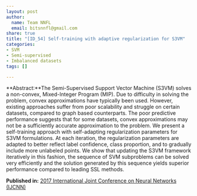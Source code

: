 ```yaml
---
layout: post
author:
  name: Team NNFL
  email: bitsnnfl@gmail.com
share: true
title: "[ID_54] Self-training with adaptive regularization for S3VM"
categories:
- SVM
- Semi-supervised
- Imbalanced datasets
tags: []

---
```

**Abstract:**The Semi-Supervised Support Vector Machine (S3VM) solves a non-convex, Mixed-Integer Program (MIP). Due to difficulty in solving the problem, convex approximations have typically been used. However, existing approaches suffer from poor scalability and struggle on certain datasets, compared to graph based counterparts. The poor predictive performance suggests that for some datasets, convex approximations may not be a sufficiently accurate approximation to the problem. We present a self-training approach with self-adapting regularization parameters for S3VM formulations. At each iteration, the regularization parameters are adapted to better reflect label confidence, class proportion, and to gradually include more unlabeled points. We show that updating the S3VM framework iteratively in this fashion, the sequence of SVM subproblems can be solved very efficiently and the solution generated by this sequence yields superior performance compared to leading SSL methods.

**Published in:** [2017 International Joint Conference on Neural Networks (IJCNN)](https://ieeexplore.ieee.org/xpl/conhome/7958416/proceeding)